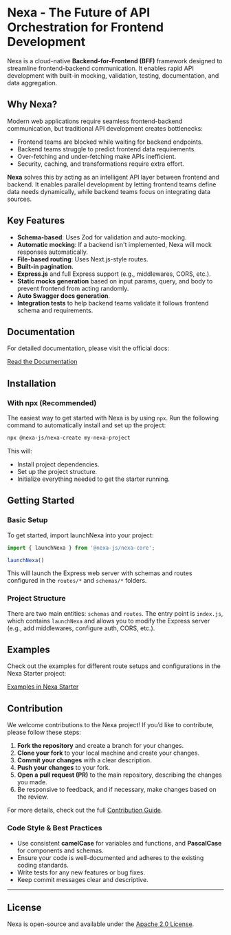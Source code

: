 # Nexa - The Future of API Orchestration for Frontend Development

Nexa is a cloud-native **Backend-for-Frontend (BFF)** framework designed to streamline frontend-backend communication. It enables rapid API development with built-in mocking, validation, testing, documentation, and data aggregation.

## Why Nexa?

Modern web applications require seamless frontend-backend communication, but traditional API development creates bottlenecks:

- Frontend teams are blocked while waiting for backend endpoints.
- Backend teams struggle to predict frontend data requirements.
- Over-fetching and under-fetching make APIs inefficient.
- Security, caching, and transformations require extra effort.

**Nexa** solves this by acting as an intelligent API layer between frontend and backend. It enables parallel development by letting frontend teams define data needs dynamically, while backend teams focus on integrating data sources.

## Key Features

- **Schema-based**: Uses Zod for validation and auto-mocking.
- **Automatic mocking**: If a backend isn't implemented, Nexa will mock responses automatically.
- **File-based routing**: Uses Next.js-style routes.
- **Built-in pagination**.
- **Express.js** and full Express support (e.g., middlewares, CORS, etc.).
- **Static mocks generation** based on input params, query, and body to prevent frontend from acting randomly.
- **Auto Swagger docs generation**.
- **Integration tests** to help backend teams validate it follows frontend schema and requirements.

## Documentation

For detailed documentation, please visit the official docs:

[Read the Documentation](https://nexa-js.github.io/nexa/#/)

## Installation

### With npx (Recommended)

The easiest way to get started with Nexa is by using `npx`. Run the following command to automatically install and set up the project:

```bash
npx @nexa-js/nexa-create my-nexa-project
```

This will:
- Install project dependencies.
- Set up the project structure.
- Initialize everything needed to get the starter running.

## Getting Started

### Basic Setup

To get started, import launchNexa into your project:

```javascript
import { launchNexa } from '@nexa-js/nexa-core';

launchNexa()
```

This will launch the Express web server with schemas and routes configured in the `routes/*` and `schemas/*` folders.

### Project Structure

There are two main entities: `schemas` and `routes`. The entry point is `index.js`, which contains `launchNexa` and allows you to modify the Express server (e.g., add middlewares, configure auth, CORS, etc.).

## Examples

Check out the examples for different route setups and configurations in the Nexa Starter project:

[Examples in Nexa Starter](https://nexa-js.github.io/nexa/#/)

## Contribution

We welcome contributions to the Nexa project! If you’d like to contribute, please follow these steps:

1. **Fork the repository** and create a branch for your changes.
2. **Clone your fork** to your local machine and create your changes.
3. **Commit your changes** with a clear description.
4. **Push your changes** to your fork.
5. **Open a pull request (PR)** to the main repository, describing the changes you made.
6. Be responsive to feedback, and if necessary, make changes based on the review.

For more details, check out the full [Contribution Guide](https://nexa-js.github.io/nexa/#/contribution).

### Code Style & Best Practices

- Use consistent **camelCase** for variables and functions, and **PascalCase** for components and schemas.
- Ensure your code is well-documented and adheres to the existing coding standards.
- Write tests for any new features or bug fixes.
- Keep commit messages clear and descriptive.

---

## License

Nexa is open-source and available under the [Apache 2.0 License](https://opensource.org/licenses/Apache-2.0).

